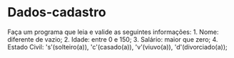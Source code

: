 # Dados-cadastro
Faça um programa que leia e valide as seguintes informações:  1. Nome: diferente de vazio; 2. Idade: entre 0 e 150; 3. Salário: maior que zero; 4. Estado Civil: 's'(solteiro(a)), 'c'(casado(a)), 'v'(viuvo(a)), 'd'(divorciado(a));
